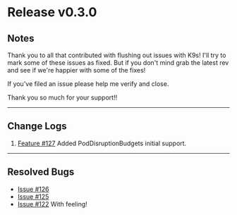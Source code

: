 # Release v0.3.0

## Notes

Thank you to all that contributed with flushing out issues with K9s! I'll try
to mark some of these issues as fixed. But if you don't mind grab the latest
rev and see if we're happier with some of the fixes!

If you've filed an issue please help me verify and close.

Thank you so much for your support!!

---

## Change Logs

1. [Feature #127](https://github.com/CirrusByte42/ca9s/issues/127)
   Added PodDisruptionBudgets initial support.

---

## Resolved Bugs

+ [Issue #126](https://github.com/CirrusByte42/ca9s/issues/126)
+ [Issue #125](https://github.com/CirrusByte42/ca9s/issues/125)
+ [Issue #122](https://github.com/CirrusByte42/ca9s/issues/122) With feeling!
